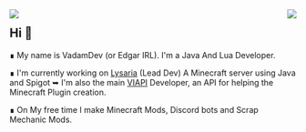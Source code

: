 <img align="right" src="https://github-readme-stats.vercel.app/api?username=VadamDev&show_icons=true&theme=tokyonight" />
<img align="left" src="https://github-readme-stats.vercel.app/api/top-langs/?username=VadamDev&theme=tokyonight" />
















## Hi 👋 
∎ My name is VadamDev (or Edgar IRL). I'm a Java And Lua Developer.

∎ I'm currently working on [Lysaria](https://lysaria.fr) (Lead Dev) A Minecraft server using Java and Spigot
➥ I'm also the main [VIAPI](https://github.com/VadamDev/VIAPI) Developer, an API for helping the Minecraft Plugin creation.
  
∎ On My free time I make Minecraft Mods, Discord bots and Scrap Mechanic Mods.
